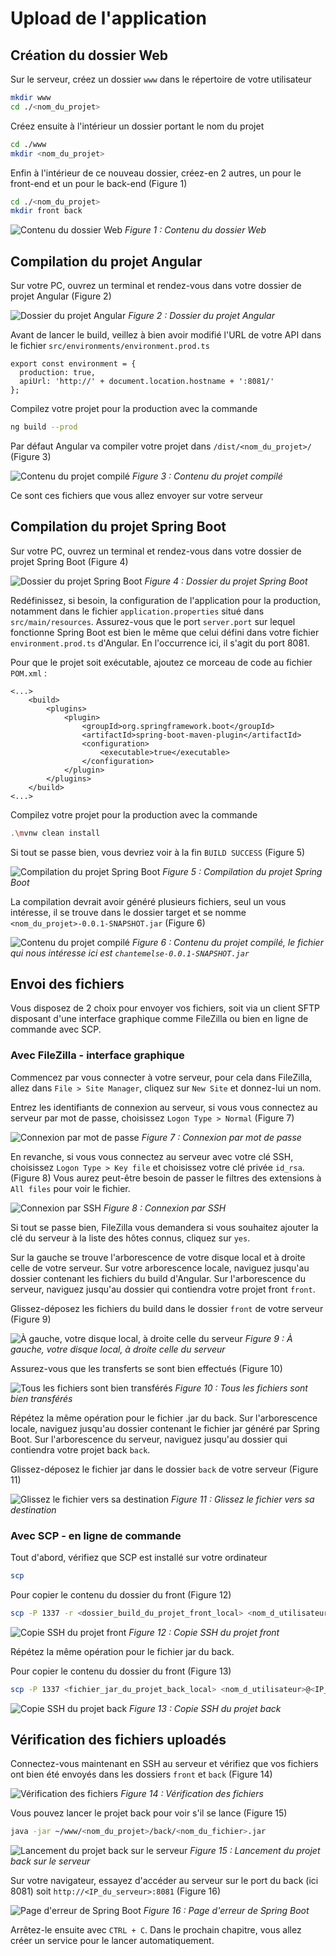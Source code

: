 # Upload de l'application

## Création du dossier Web

Sur le serveur, créez un dossier `www` dans le répertoire de votre utilisateur
``` bash
mkdir www
cd ./<nom_du_projet>
```

Créez ensuite à l'intérieur un dossier portant le nom du projet
``` bash
cd ./www
mkdir <nom_du_projet>
```

Enfin à l'intérieur de ce nouveau dossier, créez-en 2 autres, un pour le front-end et un pour le back-end (Figure 1)
``` bash
cd ./<nom_du_projet>
mkdir front back
```

![Contenu du dossier Web](./images/www-dir.jpg)
*Figure 1 : Contenu du dossier Web*

## Compilation du projet Angular

Sur votre PC, ouvrez un terminal et rendez-vous dans votre dossier de projet Angular (Figure 2)

![Dossier du projet Angular](./images/angular_dir.jpg)
*Figure 2 : Dossier du projet Angular*

Avant de lancer le build, veillez à bien avoir modifié l'URL de votre API dans le fichier `src/environments/environment.prod.ts`
``` ts{3}
export const environment = {
  production: true,
  apiUrl: 'http://' + document.location.hostname + ':8081/'
};
```

Compilez votre projet pour la production avec la commande
``` bash
ng build --prod
``` 

Par défaut Angular va compiler votre projet dans `/dist/<nom_du_projet>/` (Figure 3)

![Contenu du projet compilé](./images/angular_dist.jpg)
*Figure 3 : Contenu du projet compilé*

Ce sont ces fichiers que vous allez envoyer sur votre serveur

## Compilation du projet Spring Boot

Sur votre PC, ouvrez un terminal et rendez-vous dans votre dossier de projet Spring Boot (Figure 4)

![Dossier du projet Spring Boot](./images/spring_boot_dir.jpg)
*Figure 4 : Dossier du projet Spring Boot*

Redéfinissez, si besoin, la configuration de l'application pour la production, notamment dans le fichier `application.properties` situé dans `src/main/resources`.
Assurez-vous que le port `server.port` sur lequel fonctionne Spring Boot est bien le même que celui défini dans votre fichier `environment.prod.ts` d'Angular. En l'occurrence ici, il s'agit du port 8081.

Pour que le projet soit exécutable, ajoutez ce morceau de code au fichier `POM.xml` :
``` xml{7-9}
<...>
    <build>
        <plugins>
            <plugin>
                <groupId>org.springframework.boot</groupId>
                <artifactId>spring-boot-maven-plugin</artifactId>
                <configuration>
                    <executable>true</executable>
                </configuration>
            </plugin>
        </plugins>
    </build>
<...>
``` 


Compilez votre projet pour la production avec la commande
``` bash
.\mvnw clean install
``` 

Si tout se passe bien, vous devriez voir à la fin `BUILD SUCCESS` (Figure 5)

![Compilation du projet Spring Boot](./images/spring_boot_build_success.jpg)
*Figure 5 : Compilation du projet Spring Boot*

La compilation devrait avoir généré plusieurs fichiers, seul un vous intéresse, il se trouve dans le dossier target et se nomme `<nom_du_projet>-0.0.1-SNAPSHOT.jar` (Figure 6)

![Contenu du projet compilé](./images/spring_boot_dist.jpg)
*Figure 6 : Contenu du projet compilé, le fichier qui nous intéresse ici est `chantemelse-0.0.1-SNAPSHOT.jar`*

## Envoi des fichiers

Vous disposez de 2 choix pour envoyer vos fichiers, soit via un client SFTP disposant d'une interface graphique comme FileZilla ou bien en ligne de commande avec SCP.

### Avec FileZilla - interface graphique

Commencez par vous connecter à votre serveur, pour cela dans FileZilla, allez dans `File > Site Manager`, cliquez sur `New Site` et donnez-lui un nom.

Entrez les identifiants de connexion au serveur, si vous vous connectez au serveur par mot de passe, choisissez `Logon Type > Normal` (Figure 7)

![Connexion par mot de passe](./images/filezilla_password.jpg)
*Figure 7 : Connexion par mot de passe*

En revanche, si vous vous connectez au serveur avec votre clé SSH, choisissez `Logon Type > Key file` et choisissez votre clé privée `id_rsa`. (Figure 8)
Vous aurez peut-être besoin de passer le filtres des extensions à `All files` pour voir le fichier.

![Connexion par SSH](./images/filezilla_ssh_key.jpg)
*Figure 8 : Connexion par SSH*

Si tout se passe bien, FileZilla vous demandera si vous souhaitez ajouter la clé du serveur à la liste des hôtes connus, cliquez sur `yes`.

Sur la gauche se trouve l'arborescence de votre disque local et à droite celle de votre serveur.
Sur votre arborescence locale, naviguez jusqu'au dossier contenant les fichiers du build d'Angular.
Sur l'arborescence du serveur, naviguez jusqu'au dossier qui contiendra votre projet front `front`.

Glissez-déposez les fichiers du build dans le dossier `front` de votre serveur (Figure 9)

![À gauche, votre disque local, à droite celle du serveur](./images/filezilla_local_remote_upload_front.jpg)
*Figure 9 : À gauche, votre disque local, à droite celle du serveur*

Assurez-vous que les transferts se sont bien effectués (Figure 10)

![Tous les fichiers sont bien transférés](./images/filezilla_succesful_upload_front.jpg)
*Figure 10 : Tous les fichiers sont bien transférés*

Répétez la même opération pour le fichier .jar du back.
Sur l'arborescence locale, naviguez jusqu'au dossier contenant le fichier jar généré par Spring Boot.
Sur l'arborescence du serveur, naviguez jusqu'au dossier qui contiendra votre projet back `back`.

Glissez-déposez le fichier jar dans le dossier `back` de votre serveur (Figure 11)

![Glissez le fichier vers sa destination](./images/filezilla_local_remote_upload_back.jpg)
*Figure 11 : Glissez le fichier vers sa destination*

### Avec SCP - en ligne de commande

Tout d'abord, vérifiez que SCP est installé sur votre ordinateur
``` bash
scp
``` 

Pour copier le contenu du dossier du front (Figure 12)
``` bash
scp -P 1337 -r <dossier_build_du_projet_front_local> <nom_d_utilisateur>@<IP_du_serveur>:<dossier_du_projet_front_remote>
``` 

![Copie SSH du projet front](./images/scp_local_remote_upload_front.jpg)
*Figure 12 : Copie SSH du projet front*

<Alert message="Notez ici l'utilisation du drapeau <code>-R</code> pour récursive et de <code>/*</code> après le nom du dossier projet en local pour indiquer de copier l'ensemble des fichiers du dossier et de ses sous-dossiers."/>

Répétez la même opération pour le fichier jar du back.

Pour copier le contenu du dossier du front (Figure 13)
``` bash
scp -P 1337 <fichier_jar_du_projet_back_local> <nom_d_utilisateur>@<IP_du_serveur>:<dossier_du_projet_back_remote>
``` 

![Copie SSH du projet back](./images/scp_local_remote_upload_back.jpg)
*Figure 13 : Copie SSH du projet back*

## Vérification des fichiers uploadés

Connectez-vous maintenant en SSH au serveur et vérifiez que vos fichiers ont bien été envoyés dans les dossiers `front` et `back` (Figure 14)

![Vérification des fichiers](./images/upload-check.jpg)
*Figure 14 : Vérification des fichiers*

Vous pouvez lancer le projet back pour voir s'il se lance (Figure 15)
``` bash
java -jar ~/www/<nom_du_projet>/back/<nom_du_fichier>.jar
``` 

![Lancement du projet back sur le serveur](./images/launch_java.jpg)
*Figure 15 : Lancement du projet back sur le serveur*

Sur votre navigateur, essayez d'accéder au serveur sur le port du back (ici 8081) soit `http://<IP_du_serveur>:8081` (Figure 16)

![Page d'erreur de Spring Boot](./images/index_back.jpg)
*Figure 16 : Page d'erreur de Spring Boot*

Arrêtez-le ensuite avec `CTRL + C`. Dans le prochain chapitre, vous allez créer un service pour le lancer automatiquement.
